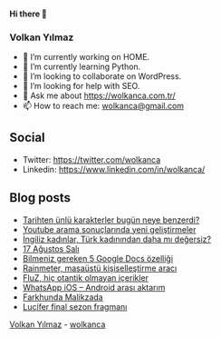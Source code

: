 #### Hi there 👋

### Volkan Yılmaz

- 🔭 I’m currently working on HOME.
- 🌱 I’m currently learning Python.
- 👯 I’m looking to collaborate on WordPress.
- 🤔 I’m looking for help with SEO.
- 💬 Ask me about https://wolkanca.com.tr/
- 📫 How to reach me: wolkanca@gmail.com

## Social
- Twitter: https://twitter.com/wolkanca
- Linkedin: https://www.linkedin.com/in/wolkanca/



## Blog posts
<!-- BLOG-POST-LIST:START -->
- [Tarihten ünlü karakterler bugün neye benzerdi?](https://wolkanca.com.tr/tarihten-unlu-karakterler-bugun-neye-benzerdi/)
- [Youtube arama sonuçlarında yeni geliştirmeler](https://wolkanca.com.tr/youtube-arama-sonuclarinda-yeni-gelistirmeler/)
- [İngiliz kadınlar, Türk kadınından daha mı değersiz?](https://wolkanca.com.tr/ingiliz-kadinlar-turk-kadinindan-daha-mi-degersiz/)
- [17 Ağustos Salı](https://wolkanca.com.tr/17-agustos-sali/)
- [Bilmeniz gereken 5 Google Docs özelliği](https://wolkanca.com.tr/bilmeniz-gereken-5-google-docs-ozelligi/)
- [Rainmeter, masaüstü kişiselleştirme aracı](https://wolkanca.com.tr/rainmeter-masaustu-kisisellestirme-araci/)
- [FluZ, hiç otantik olmayan içerikler](https://wolkanca.com.tr/fluz-hic-otantik-olmayan-icerikler/)
- [WhatsApp iOS – Android arası aktarım](https://wolkanca.com.tr/whatsapp-ios-android-arasi-aktarim/)
- [Farkhunda Malikzada](https://wolkanca.com.tr/farkhunda-malikzada/)
- [Lucifer final sezon fragmanı](https://wolkanca.com.tr/lucifer-final-sezon-fragmani/)
<!-- BLOG-POST-LIST:END -->


[Volkan Yılmaz](https://volkanyilmaz.com.tr/) - [wolkanca](https://wolkanca.com.tr/)
